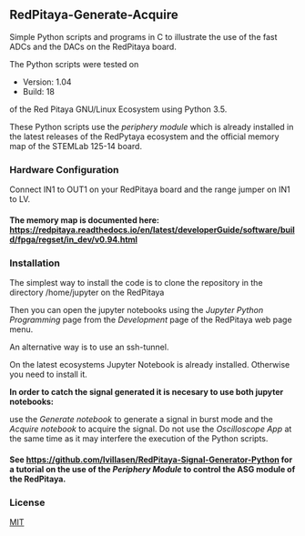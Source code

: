 ## RedPitaya-Generate-Acquire
Simple Python scripts and programs in C to illustrate the use of the fast ADCs and the DACs on the RedPitaya board.

The Python scripts were tested on 

- Version: 1.04
- Build: 18 

of the Red Pitaya GNU/Linux Ecosystem using Python 3.5.

These Python scripts use the *periphery module* which is already installed in the latest releases of the RedPytaya ecosystem and the official memory map of the STEMLab 125-14 board.  

### Hardware Configuration

Connect IN1 to OUT1 on your RedPitaya board and the range jumper on IN1 to LV. 


#### The memory map is documented here: https://redpitaya.readthedocs.io/en/latest/developerGuide/software/build/fpga/regset/in_dev/v0.94.html


### Installation


The simplest way to install the code is to clone the repository in the directory /home/jupyter on the RedPitaya 

Then you can open the jupyter notebooks using the *Jupyter Python Programming* page from the *Development* page of the RedPitaya web page menu.

An alternative way is to use an ssh-tunnel.

On the latest ecosystems Jupyter Notebook is already installed. Otherwise you need to install it.

**In order to catch the signal generated it is necesary to use both jupyter notebooks:**

use the *Generate notebook* to generate a signal in burst mode and the *Acquire notebook* to acquire the signal. Do not use the *Oscilloscope App* at the same time as it may interfere the execution of the Python scripts.

#### See https://github.com/lvillasen/RedPitaya-Signal-Generator-Python for a tutorial on the use of the *Periphery Module* to control the ASG module of the RedPitaya.

### License

[MIT](LICENSE)
